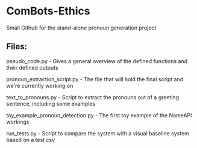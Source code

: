 # ComBots-Ethics
Small Github for the stand-alone pronoun generation project

## Files:

pseudo_code.py - Gives a general overview of the defined functions and their defined outputs

pronoun_extraction_script.py - The file that will hold the final script and we're currently working on

text_to_pronouns.py - Script to extract the pronouns out of a greeting sentence, including some examples

toy_example_pronoun_detection.py - The first toy example of the NameAPI workings

run_tests.py - Script to compare the system with a visual baseline system based on a test csv
